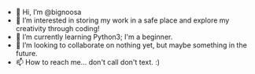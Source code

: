 - 👋 Hi, I’m @bignoosa
- 👀 I’m interested in storing my work in a safe place and explore my creativity through coding!
- 🌱 I’m currently learning Python3; I'm a beginner. 
- 💞️ I’m looking to collaborate on nothing yet, but maybe something in the future. 
- 📫 How to reach me... don't call don't text. :) 

<!---
bignoosa/bignoosa is a ✨ special ✨ repository because its `README.md` (this file) appears on your GitHub profile.
You can click the Preview link to take a look at your changes.
--->
